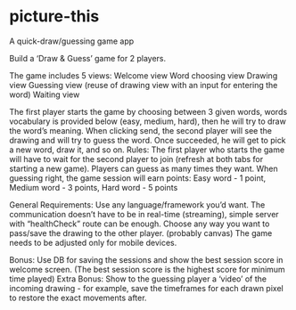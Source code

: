 # picture-this
A quick-draw/guessing game app

Build a ‘Draw & Guess’ game for 2 players. 

The game includes 5 views: 
Welcome view 
Word choosing view 
Drawing view 
Guessing view (reuse of drawing view with an input for entering the word) 
Waiting view 

The first player starts the game by choosing between 3 given words, words vocabulary is provided below (easy, medium, hard), then he will try to draw the word’s meaning. 
When clicking send, the second player will see the drawing and will try to guess the word. Once succeeded, he will get to pick a new word, draw it, and so on. 
Rules: The first player who starts the game will have to wait for the second player to join (refresh at both tabs for starting a new game). Players can guess as many times they want. 
When guessing right, the game session will earn points: 
Easy word - 1 point, Medium word - 3 points, Hard word - 5 points 

General Requirements: 
Use any language/framework you’d want. The communication doesn’t have to be in real-time (streaming), simple server with “healthCheck” route can be enough. Choose any way you want to pass/save the drawing to the other player. (probably canvas) The game needs to be adjusted only for mobile devices. 

Bonus: Use DB for saving the sessions and show the best session score in welcome screen. (The best session score is the highest score for minimum time played) Extra Bonus: Show to the guessing player a ‘video’ of the incoming drawing - for example, save the timeframes for each drawn pixel to restore the exact movements after.
